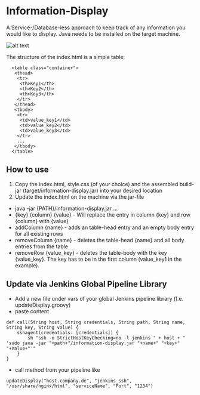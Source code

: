 # Information-Display
A Service-/Database-less approach to keep track of any information you would like to display. Java needs to be installed on the target machine.

![alt text](https://github.com/dhinske/information-display/tree/master/src/main/resources/example_display.png "Example")

The structure of the index.html is a simple table:
```
  <table class="container"> 
   <thead> 
    <tr> 
     <th>Key1</th> 
     <th>Key2</th> 
     <th>Key3</th>
    </tr> 
   </thead> 
   <tbody>
    <tr> 
     <td>value_key1</td> 
     <td>value_key2</td> 
     <td>value_key3</td>
    </tr>
    ...
   </tbody> 
  </table>  
```

## How to use
1. Copy the index.html, style.css (of your choice) and the assembled build-jar (target/information-display.jar) into your desired location
2. Update the index.html on the machine via the jar-file
* java -jar {PATH}/information-display.jar ...
* {key} {column} {value} - Will replace the entry in column {key} and row {column} with {value}
* addColumn {name} - adds an table-head entry and an empty body entry for all existing rows
* removeColumn {name} - deletes the table-head {name} and all body entries from the table
* removeRow {value_key} - deletes the table-body with the key {value_key}. The key has to be in the first column (value_key1 in the example).


## Update via Jenkins Global Pipeline Library
- Add a new file under vars of your global Jenkins pipeline library (f.e. updateDisplay.groovy)
- paste content

```
def call(String host, String credentials, String path, String name, String key, String value) {
	sshagent(credentials: [credentials]) {
		sh "ssh -o StrictHostKeyChecking=no -l jenkins " + host + " 'sudo java -jar "+path+"/information-display.jar "+name+" "+key+" "+value+"'"
	}
}
```

- call method from your pipeline like
```
updateDisplay("host.company.de", "jenkins_ssh", "/usr/share/nginx/html", "serviceName", "Port", "1234")
```
